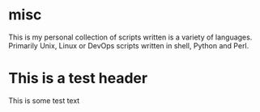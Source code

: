 misc
====

This is my personal collection of scripts written is a variety of languages. Primarily Unix, Linux or DevOps scripts written in shell, Python and Perl.

This is a test header
=====================

This is some test text

